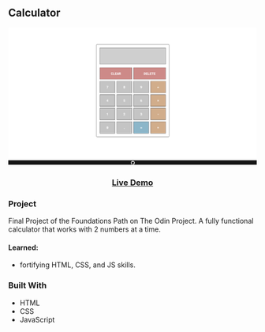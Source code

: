 ## Calculator

<p align="center">
  <img src="/readme-images/calc.png" width="600" alt="project pic">
</p>
<h3 align="center">
<a href="https://baheerpayab.github.io/calculator/">Live Demo</a>
</h3>

### Project

Final Project of the Foundations Path on The Odin Project.
A fully functional calculator that works with 2 numbers at a time.

#### Learned:
- fortifying HTML, CSS, and JS skills.

### Built With

* HTML
* CSS
* JavaScript
